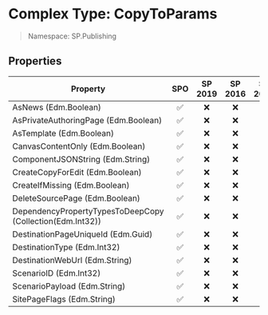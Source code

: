 # Complex Type: CopyToParams

> Namespace: SP.Publishing

## Properties

Property | SPO | SP 2019 | SP 2016 | SP 2013
----------|:---:|:-------:|:-------:|:-------:
AsNews (Edm.Boolean) | ✅ | ❌ | ❌ | ❌
AsPrivateAuthoringPage (Edm.Boolean) | ✅ | ❌ | ❌ | ❌
AsTemplate (Edm.Boolean) | ✅ | ❌ | ❌ | ❌
CanvasContentOnly (Edm.Boolean) | ✅ | ❌ | ❌ | ❌
ComponentJSONString (Edm.String) | ✅ | ❌ | ❌ | ❌
CreateCopyForEdit (Edm.Boolean) | ✅ | ❌ | ❌ | ❌
CreateIfMissing (Edm.Boolean) | ✅ | ❌ | ❌ | ❌
DeleteSourcePage (Edm.Boolean) | ✅ | ❌ | ❌ | ❌
DependencyPropertyTypesToDeepCopy (Collection(Edm.Int32)) | ✅ | ❌ | ❌ | ❌
DestinationPageUniqueId (Edm.Guid) | ✅ | ❌ | ❌ | ❌
DestinationType (Edm.Int32) | ✅ | ❌ | ❌ | ❌
DestinationWebUrl (Edm.String) | ✅ | ❌ | ❌ | ❌
ScenarioID (Edm.Int32) | ✅ | ❌ | ❌ | ❌
ScenarioPayload (Edm.String) | ✅ | ❌ | ❌ | ❌
SitePageFlags (Edm.String) | ✅ | ❌ | ❌ | ❌